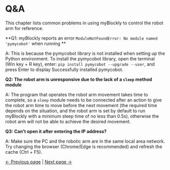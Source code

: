 # Q&A

This chapter lists common problems in using myBlockly to control the robot arm for reference.

**Q1: ​​myBlockly reports an error `ModuleNotFoundError: No module named 'pymycobot'` when running **

A: This is because the pymycobot library is not installed when setting up the Python environment. To install the pymycobot library, open the terminal (Win key + R key), enter: `pip install pymycobot --upgrade --user`, and press Enter to display Successfully installed pymycobot.

**Q2: The robot arm is unresponsive due to the lack of a `sleep` method module**

A: The program that operates the robot arm movement takes time to complete, so a `sleep` module needs to be connected after an action to give the robot arm time to move before the next movement (the required time depends on the situation, and the robot arm is set by default to run myBlockly with a minimum sleep time of no less than 0.5s), otherwise the robot arm will not be able to achieve the desired movement.

**Q3: Can't open it after entering the IP address?**

A: Make sure the PC and the robotic arm are in the same local area network. Try changing the browser (Chrome/Edge is recommended) and refresh the cache (Ctrl + F5).

[← Previous page](./6.5.3-interface_description.md) | [Next page →](./6.5.5-blockly/6.5.5.1-blocklyFirstUse.md)